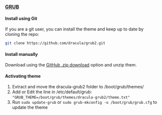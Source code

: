 ### [GRUB](https://gnu.org/software/grub/)

#### Install using Git

If you are a git user, you can install the theme and keep up to date by cloning the repo:

```bash
git clone https://github.com/dracula/grub2.git
```

#### Install manually

Download using the [GitHub .zip download](https://github.com/dracula/grub2/archive/main.zip) option and unzip them.

#### Activating theme

1. Extract and move the dracula-grub2 folder to /boot/grub/themes/
2. Add or Edit the line in /etc/default/grub: `"GRUB_THEME=/boot/grub/themes/dracula-grub2/theme.txt"`
3. Run
    ```sudo update-grub```
   or
    ```sudo grub-mkconfig -o /boot/grub/grub.cfg```
   to update the theme 
